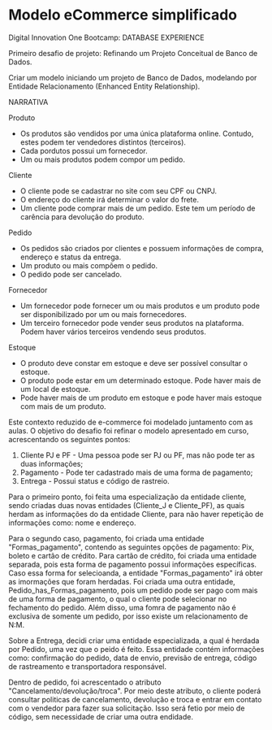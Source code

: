 # Modelo eCommerce simplificado

Digital Innovation One 
Bootcamp: DATABASE EXPERIENCE

Primeiro desafio de projeto: Refinando um Projeto Conceitual de Banco de Dados.

Criar um modelo iniciando um projeto de Banco de Dados, modelando por Entidade Relacionamento (Enhanced Entity Relationship).


NARRATIVA

Produto
* Os produtos são vendidos por uma única plataforma online. Contudo, estes podem ter vendedores distintos (terceiros).
* Cada pordutos possui um fornecedor.
* Um ou mais produtos podem compor um pedido.

Cliente
* O cliente pode se cadastrar no site com seu CPF ou CNPJ.
* O endereço do cliente irá determinar o valor do frete.
* Um cliente pode comprar mais de um pedido. Este tem um período de carência para devolução do produto.

Pedido
* Os pedidos são criados por clientes e possuem informações de compra, endereço e status da entrega.
* Um produto ou mais compõem o pedido.
* O pedido pode ser cancelado.

Fornecedor 
* Um fornecedor pode fornecer um ou mais produtos e um produto pode ser disponibilizado por um ou mais fornecedores.
* Um terceiro fornecedor pode vender seus produtos na plataforma. Podem haver vários terceiros vendendo seus produtos.

Estoque
* O produto deve constar em estoque e deve ser possível consultar o estoque.
* O produto pode estar em um determinado estoque. Pode haver mais de um local de estoque.
* Pode haver mais de um produto em estoque e pode haver mais estoque com mais de um produto. 

Este contexto reduzido de e-commerce foi modelado juntamento com as aulas. O objetivo do desafio foi refinar
o modelo apresentado em curso, acrescentando os seguintes pontos:

1. Cliente PJ e PF - Uma pessoa pode ser PJ ou PF, mas não pode ter as duas informações;
2. Pagamento - Pode ter cadastrado mais de uma forma de pagamento;
3. Entrega - Possui status e código de rastreio.

  Para o primeiro ponto, foi feita uma especialização da entidade cliente, sendo criadas duas novas entidades (Cliente_J e Cliente_PF), as quais herdam 
as informações do da entidade Cliente, para não haver repetição de informações como: nome e endereço.

  Para o segundo caso, pagamento, foi criada uma entidade "Formas_pagamento", contendo as seguintes opções de pagamento:
Pix, boleto e cartão de crédito. Para cartão de crédito, foi criada uma entidade separada, pois esta forma de pagamento possui informações
específicas. Caso essa forma for selecioanda, a entidade "Formas_pagamento" irá obter as imormações que foram herdadas. 
Foi criada uma outra entidade, Pedido_has_Formas_pagamento, pois um pedido pode ser pago com mais de uma forma de pagamento, 
o qual o cliente pode selecionar no fechamento do pedido. Além disso, uma fomra de pagamento não é exclusiva de somente um pedido, 
por isso existe um relacionamento de N:M.

  Sobre a Entrega, decidi criar uma entidade especializada, a qual é herdada por Pedido, uma vez que o peido é feito.
Essa entidade contém informações como: confirmação do pedido, data de envio, previsão de entrega, código de rastreamento e transportadora responsável.

  Dentro de pedido, foi acrescentado o atributo "Cancelamento/devolução/troca". Por meio deste atributo, 
o cliente poderá consultar politicas de cancelamento, devolução e troca e entrar em contato com o vendedor para fazer sua solicitação. 
Isso será fetio por meio de código, sem necessidade de criar uma outra endidade. 
